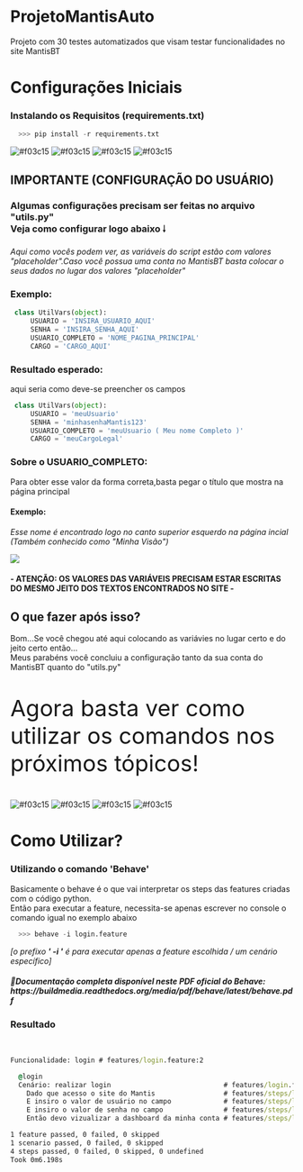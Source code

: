 # ProjetoMantisAuto
Projeto com 30 testes automatizados que visam testar funcionalidades no site MantisBT

<h1> Configurações Iniciais </h1>
<h3>Instalando os Requisitos (requirements.txt)</h3>

```python
  >>> pip install -r requirements.txt  
```

  
 ![#f03c15](https://via.placeholder.com/15/f03c15/000000?text=+)
 ![#f03c15](https://via.placeholder.com/15/f03c15/000000?text=+)
 ![#f03c15](https://via.placeholder.com/15/f03c15/000000?text=+)
 ![#f03c15](https://via.placeholder.com/15/f03c15/000000?text=+)
 
 ## IMPORTANTE (CONFIGURAÇÃO DO USUÁRIO)
 
   <h3> Algumas configurações precisam ser feitas no arquivo "utils.py" <br> Veja como configurar logo abaixo 🠓 </h3>
                                                                                                              
   <div><i>Aqui como vocês podem ver, as variáveis do script estão com valores "placeholder".Caso você possua uma conta no MantisBT
   basta colocar o seus dados no lugar dos valores "placeholder"</i> </div>
   
   ### Exemplo:
   
   ```python
    class UtilVars(object):
        USUARIO = 'INSIRA_USUARIO_AQUI'
        SENHA = 'INSIRA_SENHA_AQUI'
        USUARIO_COMPLETO = 'NOME_PAGINA_PRINCIPAL'
        CARGO = 'CARGO_AQUI'

   ```
   
   ### Resultado esperado:
   <p>aqui seria como deve-se preencher os campos</p>
   
   ```python
    class UtilVars(object):
        USUARIO = 'meuUsuario'
        SENHA = 'minhasenhaMantis123'
        USUARIO_COMPLETO = 'meuUsuario ( Meu nome Completo )'
        CARGO = 'meuCargoLegal'

   ```
   
   ### Sobre o USUARIO_COMPLETO:
   <p>Para obter esse valor da forma correta,basta pegar o título que mostra na página principal</p>
   
   #### Exemplo:
   <p><i>Esse nome é encontrado logo no canto superior esquerdo na página incial (Também conhecido como "Minha Visão")</i></p>
  
   <img src=https://user-images.githubusercontent.com/62225558/122469275-243c3600-cf93-11eb-8105-3efcb682f189.png>
   
   #### - ATENÇÃO: OS VALORES DAS VARIÁVEIS PRECISAM ESTAR ESCRITAS DO MESMO JEITO DOS TEXTOS ENCONTRADOS NO SITE -
   
   ## O que fazer após isso?
   <p>Bom...Se você chegou até aqui colocando as variávies no lugar certo e do jeito certo então...<br>
      Meus parabéns você concluiu a configuração tanto da sua conta do MantisBT quanto do "utils.py"
  </p>
  
   <p style=font-size:30pt;>Agora basta ver como utilizar os comandos nos próximos tópicos!</p>
 
 ![#f03c15](https://via.placeholder.com/15/f03c15/000000?text=+)
 ![#f03c15](https://via.placeholder.com/15/f03c15/000000?text=+)
 ![#f03c15](https://via.placeholder.com/15/f03c15/000000?text=+)
 ![#f03c15](https://via.placeholder.com/15/f03c15/000000?text=+)
 
<h1> Como Utilizar? </h1>

<h3>Utilizando o comando 'Behave'</h3>
<p>Basicamente o behave é o que vai interpretar os steps das features criadas com o código python.<br> 
  Então para executar a feature, necessita-se apenas escrever no console o comando igual no exemplo abaixo
</p>

```python
  >>> behave -i login.feature
```
<p><i>[o prefixo <b><i>' -i '</i></b> é para executar apenas a feature escolhida / um cenário específico]</i></p>

<h5>🔵<i>Documentação completa disponível neste PDF oficial do Behave: https://buildmedia.readthedocs.org/media/pdf/behave/latest/behave.pdf</i></h5>

<h3>Resultado</h3><br>

```cmd
Funcionalidade: login # features/login.feature:2

  @login
  Cenário: realizar login                            # features/login.feature:4
    Dado que acesso o site do Mantis                 # features/steps/login_steps.py:14
    E insiro o valor de usuário no campo             # features/steps/login_steps.py:18
    E insiro o valor de senha no campo               # features/steps/login_steps.py:23
    Então devo vizualizar a dashboard da minha conta # features/steps/login_steps.py:28

1 feature passed, 0 failed, 0 skipped
1 scenario passed, 0 failed, 0 skipped
4 steps passed, 0 failed, 0 skipped, 0 undefined
Took 0m6.198s

```
